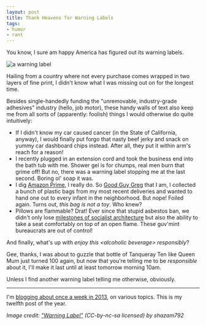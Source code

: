 ```yaml
---
layout: post
title: Thank Heavens for Warning Labels
tags:
- humor
- rant
---
```


You know, I sure am happy America has figured out its warning labels.

![a warning label](/media/2013/warning.jpg)

Hailing from a country where not every purchase comes wrapped in two layers of fine print, I didn't know what I was missing out on for the longest time.

Besides single-handedly funding the "unremovable, industry-grade adhesives" industry (hello, job motor), these handy walls of text also keep me from all sorts of (apparently: foolish) things I would otherwise do quite intuitively:

* If I didn't know my car caused cancer (in the State of California, anyway), I would finally put forgo that nasty beef jerky and snack on yummy car dashboard chips instead. After all, they put it within arm's reach for a reason!
* I recently plugged in an extension cord and took the business end into the bath tub with me. Shower gel is for chumps, real men burn that grime off! But no, there was a warning label stopping me at the last second. Boring ol' soap it was.
* I dig [Amazon Prime][prime], I really do. So [Good Guy Greg][greg] that I am, I collected a bunch of plastic bags from my most recent deliveries and wanted to hand one out to every infant in the neighborhood. But nope! Foiled again. Turns out, *this bag is not a toy*. Who knew?
* Pillows are flammable? Drat! Ever since that stupid asbestos ban, we didn't only lose [milestones of socialist architecture][palast] but also the ability to take a seat comfortably on top of an open flame. These guv'mint bureaucrats are out of control!

[prime]: http://www.amazon.com/gp/prime/?ie=UTF8&camp=1789&creative=390957&linkCode=ur2&tag=fredericiana-20
[greg]: http://knowyourmeme.com/memes/good-guy-greg
[palast]: http://en.wikipedia.org/wiki/Palace_of_the_Republic_%28Berlin%29


And finally, what's up with *enjoy this &lt;alcoholic beverage&gt; responsibly*?

Gee, thanks, I was about to guzzle that bottle of Tanqueray Ten like Queen Mum just turned 100 again, but now that you're telling me to be *responsible* about it, I'll make it last until at least tomorrow morning 10am.

Unless I find another warning label telling me otherwise, obviously.

---

I'm [blogging about once a week in 2013][challenge], on various topics. This is my twelfth post of the year.

[challenge]: /2013/01/07/writing-challenge-accepted/

*Image credit: ["Warning Label"](https://www.flickr.com/photos/tlk/528171842/) (CC-by-nc-sa licensed) by shazam792*
